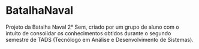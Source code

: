 # BatalhaNaval
Projeto da Batalha Naval 2° Sem, criado por um grupo de aluno com o intuito de consolidar os conhecimentos obtidos durante o segundo semestre de TADS (Tecnólogo em Análise e Desenvolvimento de Sistemas).

